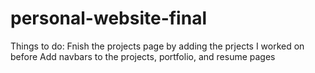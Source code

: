 # personal-website-final

Things to do:
  Fnish the projects page by adding the prjects I worked on before 
  Add navbars to the projects, portfolio, and resume pages
  
  
